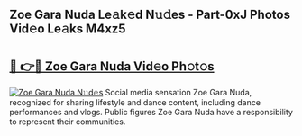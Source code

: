 ## Zoe Gara Nuda Le𝚊k𝚎d N𝚞𝚍es - Part-0xJ Photos Vid𝚎o Le𝚊ks M4xz5

# <h2><a href="http://fbg5ofo.evod.top/?m=Zoe+Gara+Nuda">🔗 👉🔴 Zoe Gara Nuda Vid𝚎o Ph𝚘t𝚘s</a></h2>

[![Zoe Gara Nuda N𝚞d𝚎s](https://i.imgur.com/8V9OHl7.gif)](http://fbg5ofo.evod.top/?m=Zoe+Gara+Nuda)
Social media sensation Zoe Gara Nuda, recognized for sharing lifestyle and dance content, including dance performances and vlogs. Public figures Zoe Gara Nuda have a responsibility to represent their communities. 

